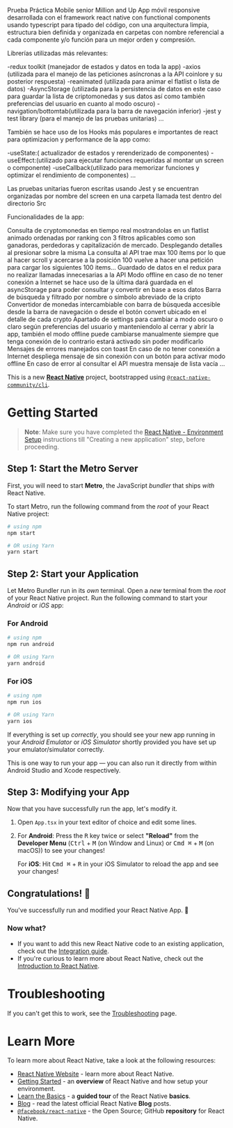 
Prueba Práctica Mobile senior Million and Up 
App móvil responsive desarrollada con el framework react native con functional components usando typescript para tipado del código, con una arquitectura limpia, estructura bien definida y organizada en carpetas con nombre referencial a cada componente y/o función para un mejor orden y compresión.

Librerías utilizadas más relevantes:

-redux toolkit (manejador de estados y datos en toda la app)
-axios (utilizada para el manejo de las peticiones asíncronas a la API coinlore y su posterior respuesta)
-reanimated (utilizada para animar el flatlist o lista de datos)
-AsyncStorage (utilizada para la persistencia de datos en este caso para guardar la lista de criptomonedas y sus datos así como también  preferencias del usuario en cuanto al modo oscuro)
-navigation/bottomtab(utilizada para la barra de navegación inferior)
-jest y test library (para el manejo de las pruebas unitarias)
…

También se hace uso de los Hooks más populares e importantes de react para optimizacion y performance de la app como:

-useState:( actualizador de estados y rerenderizado de componentes)
-useEffect:(utilizado para ejecutar funciones requeridas al montar un screen o componente)
-useCallback(utilizado para memorizar funciones y optimizar el rendimiento de componentes)
…

Las pruebas unitarias fueron escritas usando Jest y se encuentran  organizadas por nombre del screen en una carpeta llamada test dentro del directorio Src 

Funcionalidades de la app:

Consulta de cryptomonedas en tiempo real mostrandolas en un flatlist animado ordenadas por ranking con 3 filtros aplicables como son ganadoras, perdedoras y capitalización de mercado. Desplegando detalles  al presionar sobre la misma
La consulta al API trae max 100 ítems por lo que al hacer scroll y acercarse a la posición 100 vuelve a hacer una petición para cargar los siguientes 100 items…
Guardado de datos en el redux para no realizar llamadas innecesarias a la API
Modo offline en caso de no tener conexión a Internet se hace uso de la última dará guardada en el asyncStorage para poder consultar y convertir en base a esos datos 
Barra de búsqueda y filtrado por nombre o símbolo abreviado de la cripto
Convertidor de monedas intercambiable con barra de búsqueda accesible desde la barra de navegación o desde el botón convert ubicado en el detalle de cada crypto
Apartado de settings para cambiar a modo oscuro o claro según preferencias del usuario y manteniendolo al cerrar y abrir la app, también el modo offline puede cambiarse manualmente siempre que tenga conexión de lo contrario estará activado sin poder modificarlo
Mensajes de errores manejados con toast
En caso de no tener conexión a Internet despliega mensaje de sin conexión con un botón para activar modo offline
En caso de error al consultar el API muestra mensaje de lista vacía 
…

This is a new [**React Native**](https://reactnative.dev) project, bootstrapped using [`@react-native-community/cli`](https://github.com/react-native-community/cli).

# Getting Started

>**Note**: Make sure you have completed the [React Native - Environment Setup](https://reactnative.dev/docs/environment-setup) instructions till "Creating a new application" step, before proceeding.

## Step 1: Start the Metro Server

First, you will need to start **Metro**, the JavaScript _bundler_ that ships _with_ React Native.

To start Metro, run the following command from the _root_ of your React Native project:

```bash
# using npm
npm start

# OR using Yarn
yarn start
```

## Step 2: Start your Application

Let Metro Bundler run in its _own_ terminal. Open a _new_ terminal from the _root_ of your React Native project. Run the following command to start your _Android_ or _iOS_ app:

### For Android

```bash
# using npm
npm run android

# OR using Yarn
yarn android
```

### For iOS

```bash
# using npm
npm run ios

# OR using Yarn
yarn ios
```

If everything is set up _correctly_, you should see your new app running in your _Android Emulator_ or _iOS Simulator_ shortly provided you have set up your emulator/simulator correctly.

This is one way to run your app — you can also run it directly from within Android Studio and Xcode respectively.

## Step 3: Modifying your App

Now that you have successfully run the app, let's modify it.

1. Open `App.tsx` in your text editor of choice and edit some lines.
2. For **Android**: Press the <kbd>R</kbd> key twice or select **"Reload"** from the **Developer Menu** (<kbd>Ctrl</kbd> + <kbd>M</kbd> (on Window and Linux) or <kbd>Cmd ⌘</kbd> + <kbd>M</kbd> (on macOS)) to see your changes!

   For **iOS**: Hit <kbd>Cmd ⌘</kbd> + <kbd>R</kbd> in your iOS Simulator to reload the app and see your changes!

## Congratulations! :tada:

You've successfully run and modified your React Native App. :partying_face:

### Now what?

- If you want to add this new React Native code to an existing application, check out the [Integration guide](https://reactnative.dev/docs/integration-with-existing-apps).
- If you're curious to learn more about React Native, check out the [Introduction to React Native](https://reactnative.dev/docs/getting-started).

# Troubleshooting

If you can't get this to work, see the [Troubleshooting](https://reactnative.dev/docs/troubleshooting) page.

# Learn More

To learn more about React Native, take a look at the following resources:

- [React Native Website](https://reactnative.dev) - learn more about React Native.
- [Getting Started](https://reactnative.dev/docs/environment-setup) - an **overview** of React Native and how setup your environment.
- [Learn the Basics](https://reactnative.dev/docs/getting-started) - a **guided tour** of the React Native **basics**.
- [Blog](https://reactnative.dev/blog) - read the latest official React Native **Blog** posts.
- [`@facebook/react-native`](https://github.com/facebook/react-native) - the Open Source; GitHub **repository** for React Native.
